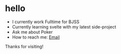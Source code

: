 # hello


- I currently work Fulltime for BJSS
- Currently learning svelte with my latest side-project
- Ask me about Poker
- How to reach me: <a href="mailto:stevendeleon2892@gmail.com"><span style="">Email</span></a>


Thanks for visiting!
